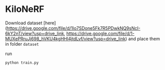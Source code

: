 # KiloNeRF

Download dataset [here](https://drive.google.com/file/d/1lo7SDone5Fk7R5PDwkNQ9sNcI-6kY2nT/view?usp=drive_link, https://drive.google.com/file/d/1-MUXePRruJj698_hVKU4kgHHI4jtdLvf/view?usp=drive_link) and place them in folder `dataset`

run 

```python
python train.py
```


